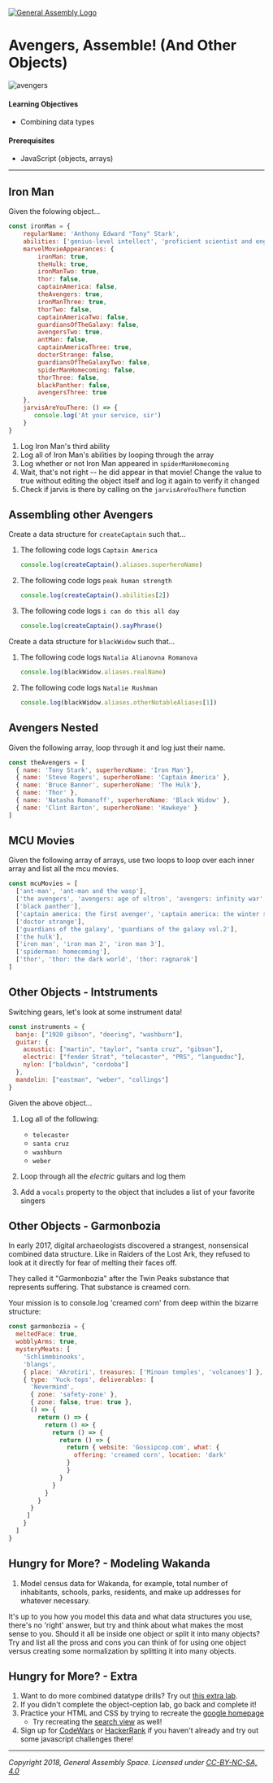 [![General Assembly Logo](../../../ga_cog.png)](https://generalassemb.ly)

# Avengers, Assemble! (And Other Objects)

![avengers](https://imgur.com/wd9dzYu.png)

#### Learning Objectives

- Combining data types

#### Prerequisites

- JavaScript (objects, arrays)

---

## Iron Man 

Given the folowing object... 

```javascript
const ironMan = {
    regularName: 'Anthony Edward "Tony" Stark',
    abilities: ['genius-level intellect', 'proficient scientist and engineer', 'powered armor suit'],
    marvelMovieAppearances: {
        ironMan: true,
        theHulk: true,
        ironManTwo: true,
        thor: false,
        captainAmerica: false,
        theAvengers: true,
        ironManThree: true,
        thorTwo: false,
        captainAmericaTwo: false,
        guardiansOfTheGalaxy: false,
        avengersTwo: true,
        antMan: false,
        captainAmericaThree: true,
        doctorStrange: false,
        guardiansOfTheGalaxyTwo: false,
        spiderManHomecoming: false,
        thorThree: false,
        blackPanther: false,
        avengersThree: true
    },
    jarvisAreYouThere: () => {
       console.log('At your service, sir')
    }
}
```

1. Log Iron Man's third ability
1. Log all of Iron Man's abilities by looping through the array
1. Log whether or not Iron Man appeared in `spiderManHomecoming`
1. Wait, that's not right -- he did appear in that movie! Change the value to true without editing the object itself and log it again to verify it changed
1. Check if jarvis is there by calling on the `jarvisAreYouThere` function 

## Assembling other Avengers 

Create a data structure for `createCaptain` such that...

1. The following code logs `Captain America`

    ```javascript
    console.log(createCaptain().aliases.superheroName)
    ```

1. The following  code logs `peak human strength`

    ```javascript
    console.log(createCaptain().abilities[2])
    ```

1. The following code logs `i can do this all day`

    ```javascript
    console.log(createCaptain().sayPhrase()
    ```

Create a data structure for `blackWidow` such that... 

1. The following code logs `Natalia Alianovna Romanova` 
    
    ```javascript
    console.log(blackWidow.aliases.realName)
    ```
    
1. The following code logs `Natalie Rushman` 
    
     ```javascript
    console.log(blackWidow.aliases.otherNotableAliases[1])
    ```

## Avengers Nested 

Given the following array, loop through it and log just their name. 

```javascript
const theAvengers = [
  { name: 'Tony Stark', superheroName: 'Iron Man'},
  { name: 'Steve Rogers', superheroName: 'Captain America' },
  { name: 'Bruce Banner', superheroName: 'The Hulk'},
  { name: 'Thor' },
  { name: 'Natasha Romanoff', superheroName: 'Black Widow' },
  { name: 'Clint Barton', superheroName: 'Hawkeye' }
]
```

## MCU Movies 

Given the following array of arrays, use two loops to loop over each inner array and list all the mcu movies.

```javascript
const mcuMovies = [
  ['ant-man', 'ant-man and the wasp'],
  ['the avengers', 'avengers: age of ultron', 'avengers: infinity war', 'avengers: end game'],
  ['black panther'],
  ['captain america: the first avenger', 'captain america: the winter soldier', 'captain america: civil war'],
  ['doctor strange'],
  ['guardians of the galaxy', 'guardians of the galaxy vol.2'],
  ['the hulk'],
  ['iron man', 'iron man 2', 'iron man 3'],
  ['spiderman: homecoming'],
  ['thor', 'thor: the dark world', 'thor: ragnarok']
]
```

## Other Objects - Intstruments 

Switching gears, let's look at some instrument data! 

```javascript 
const instruments = {
  banjo: ["1920 gibson", "deering", "washburn"],
  guitar: {
    acoustic: ["martin", "taylor", "santa cruz", "gibson"],
    electric: ["fender Strat", "telecaster", "PRS", "languedoc"],
    nylon: ["baldwin", "cordoba"]
  },
  mandolin: ["eastman", "weber", "collings"]
}
```

Given the above object...

1.  Log all of the following: 

    - `telecaster`
    - `santa cruz`
    - `washburn`
    - `weber`

1. Loop through all the _electric_ guitars and log them

1. Add a `vocals` property to the object that includes a list of your favorite singers 

## Other Objects - Garmonbozia 

In early 2017, digital archaeologists discovered a strangest, nonsensical combined data structure. Like in Raiders of the Lost Ark, they refused to look at it directly for fear of melting their faces off.

They called it "Garmonbozia" after the Twin Peaks substance that represents suffering. That substance is creamed corn.

Your mission is to console.log 'creamed corn' from deep within the bizarre structure:

```javascript
const garmonbozia = {
  meltedFace: true,
  wobblyArms: true,
  mysteryMeats: [
    'Schlimmbinooks',
    'blangs',
    { place: 'Akrotiri', treasures: ['Minoan temples', 'volcanoes'] },
    { type: 'Yuck-tops', deliverables: [
      'Nevermind',
      { zone: 'safety-zone' },
      { zone: false, true: true },
      () => {
        return () => {
          return () => {
            return () => {
              return () => {
                return { website: 'Gossipcop.com', what: {
                  offering: 'creamed corn', location: 'dark'
                }
                }
              }
            }
          }
        }
      }
     ]
    }
  ]
}

```

## Hungry for More? - Modeling Wakanda 

1. Model census data for Wakanda, for example, total number of inhabitants, schools, parks, residents, and make up addresses for whatever necessary. 

It's up to you how you model this data and what data structures you use, there's no 'right' answer, but try and think about what makes the most sense to you. Should it all be inside one object or split it into many objects? Try and list all the pross and cons you can think of for using one object versus creating some normalization by splitting it into many objects. 

## Hungry for More? - Extra  

1. Want to do more combined datatype drills? Try out [this extra lab](3_extra_methods_lab.md).
1. If you didn't complete the object-ception lab, go back and complete it!
1. Practice your HTML and CSS by trying to recreate the [google homepage](https://www.google.com/)
    - Try recreating the [search view](https://www.google.com/search?ei=htwXXNXTKs6C_wSxm6rgBA&q=hello+world&oq=hello+world) as well! 
1. Sign up for [CodeWars](https://www.codewars.com/) or [HackerRank](https://www.hackerrank.com/) if you haven't already and try out some javascript challenges there! 

---

*Copyright 2018, General Assembly Space. Licensed under [CC-BY-NC-SA, 4.0](https://creativecommons.org/licenses/by-nc-sa/4.0/)*
